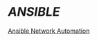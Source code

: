 ***ANSIBLE***
==============


[Ansible Network Automation](https://www.ansible.com/resources/get-started)
